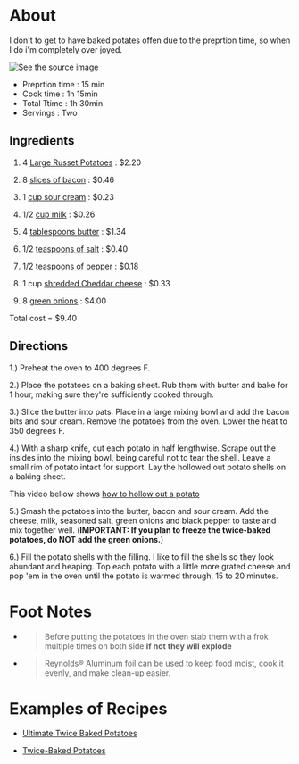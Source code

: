 # About 
 
 I don't to get to have baked potates offen due to the preprtion time, so when I do i'm completely over joyed.

![See the source image](https://www.thecookierookie.com/wp-content/uploads/2018/05/twice-baked-potatoes-recipe-8-of-8.jpg)

* Preprtion time : 15 min
* Cook time : 1h 15min
* Total Ttime : 1h 30min
* Servings : Two

## Ingredients

1. 4 [Large Russet Potatoes](https://www.walmart.com/ip/Russet-Baking-Potatoes-each/44391004) : $2.20

2. 8 [slices of bacon](https://www.walmart.com/ip/Great-Value-Original-Hickory-Smoked-Bacon-12-Oz/23816525) : $0.46

3. 1 [cup sour cream](https://grocery.walmart.com/ip/Daisy-Sour-Cream-3-lb/15754292) : $0.23

4. 1/2 [cup milk](https://grocery.walmart.com/ip/Great-Value-Organic-Lowfat-Milk-1-gal/44391021) : $0.26

5. 4 [tablespoons butter](https://grocery.walmart.com/ip/Great-Value-Sweet-Cream-Salted-Butter-4-count-16-oz/10315052) : $1.34

6. 1/2 [teaspoons of salt](https://grocery.walmart.com/ip/Great-Value-Iodized-Salt-26-oz/10448316) : $0.40

7. 1/2 [teaspoons of pepper](https://grocery.walmart.com/ip/Great-Value-Pure-Ground-Black-Pepper-3-oz/44662573) : $0.18

8. 1 cup [shredded Cheddar cheese](https://grocery.walmart.com/ip/Great-Value-Shredded-Cheddar-Cheese-Medium-16-Oz/100470326) : $0.33

9. 8 [green onions](https://grocery.walmart.com/ip/item/51259361) : $4.00

Total cost = $9.40

## Directions 

1.) Preheat the oven to 400 degrees F.

2.) Place the potatoes on a baking sheet. Rub them with butter and bake for 1 hour, making sure they're sufficiently cooked through.

3.) Slice the butter into pats. Place in a large mixing bowl and add the bacon bits and sour cream. Remove the potatoes from the oven. Lower the heat to 350 degrees F.

4.) With a sharp knife, cut each potato in half lengthwise. Scrape out the insides into the mixing bowl, being careful not to tear the shell. Leave a small rim of potato intact for support. Lay the hollowed out potato shells on a baking sheet.

This video bellow shows [how to hollow out a potato](https://www.bing.com/videos/search?q=how+to+hollow+out+a+potato&view=detail&mid=5B3E0B6A0B7BF4B41DFF5B3E0B6A0B7BF4B41DFF&FORM=VIRE)

5.) Smash the potatoes into the butter, bacon and sour cream. Add the cheese, milk, seasoned salt, green onions and black pepper to taste and mix together well. (**IMPORTANT: If you plan to freeze the twice-baked potatoes, do NOT add the green onions.**)

6.) Fill the potato shells with the filling. I like to fill the shells so they look abundant and heaping. Top each potato with a little more grated cheese and pop 'em in the oven until the potato is warmed through, 15 to 20 minutes.

# Foot Notes

* > Before putting the potatoes in the oven stab them with a frok multiple times on both side **if not  they will explode**
* > Reynolds® Aluminum foil can be used to keep food moist, cook it evenly, and make clean-up easier.

# Examples of Recipes

* [Ultimate Twice Baked Potatoes](https://www.allrecipes.com/recipe/24332/ultimate-twice-baked-potatoes/?internalSource=hub%20recipe&referringContentType=Search)

* [Twice-Baked Potatoes](https://www.foodnetwork.com/recipes/ree-drummond/twice-baked-potatoes-recipe-1925596)